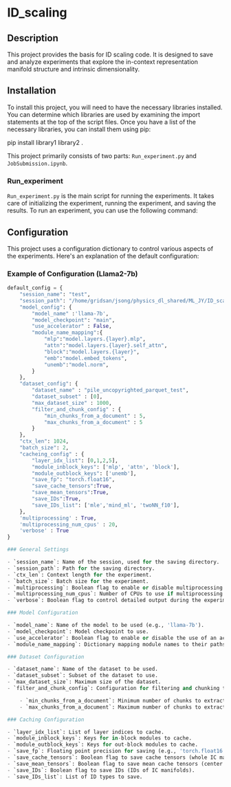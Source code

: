 # ID_scaling

## Description

This project provides the basis for ID scaling code. It is designed to save and analyze experiments that explore the in-context representation manifold structure and intrinsic dimensionality.

## Installation

To install this project, you will need to have the necessary libraries installed. You can determine which libraries are used by examining the import statements at the top of the script files. Once you have a list of the necessary libraries, you can install them using pip:

pip install library1 library2 .

This project primarily consists of two parts: `Run_experiment.py` and `JobSubmission.ipynb`.

### Run_experiment

`Run_experiment.py` is the main script for running the experiments. It takes care of initializing the experiment, running the experiment, and saving the results. To run an experiment, you can use the following command:

## Configuration
This project uses a configuration dictionary to control various aspects of the experiments. Here's an explanation of the default configuration:

### Example of Configuration (Llama2-7b)

```python
default_config = {
    "session_name": "test",
    "session_path": "/home/gridsan/jsong/physics_dl_shared/ML_JY/ID_scaling/Data/test",
    "model_config": {
        "model_name" :'llama-7b',
        "model_checkpoint": "main",
        "use_accelerator" : False,
        "module_name_mapping":{
            "mlp":"model.layers.{layer}.mlp",
            "attn":"model.layers.{layer}.self_attn",
            "block":"model.layers.{layer}",
            "emb":"model.embed_tokens",
            "unemb":"model.norm",
        }
    },
    "dataset_config": {
        "dataset_name" : "pile_uncopyrighted_parquet_test",
        "dataset_subset" : [0],
        "max_dataset_size" : 1000,
        "filter_and_chunk_config" : {
            "min_chunks_from_a_document" : 5,
            "max_chunks_from_a_document" : 5
        }
    },
    "ctx_len": 1024,
    "batch_size": 2,
    "cacheing_config" : {
        "layer_idx_list": [0,1,2,5],
        "module_inblock_keys": ['mlp', 'attn', 'block'],
        "module_outblock_keys": ['unemb'],
        "save_fp": "torch.float16",
        "save_cache_tensors":True,
        "save_mean_tensors":True,
        "save_IDs":True,
        "save_IDs_list": ['mle','mind_ml', 'twoNN_f10'],
    },
    'multiprocessing' : True,
    'multiprocessing_num_cpus' : 20,
    'verbose' : True
}

### General Settings

- `session_name`: Name of the session, used for the saving directory.
- `session_path`: Path for the saving directory.
- `ctx_len`: Context length for the experiment.
- `batch_size`: Batch size for the experiment.
- `multiprocessing`: Boolean flag to enable or disable multiprocessing.
- `multiprocessing_num_cpus`: Number of CPUs to use if multiprocessing is enabled.
- `verbose`: Boolean flag to control detailed output during the experiment.

### Model Configuration

- `model_name`: Name of the model to be used (e.g., 'llama-7b').
- `model_checkpoint`: Model checkpoint to use.
- `use_accelerator`: Boolean flag to enable or disable the use of an accelerator.
- `module_name_mapping`: Dictionary mapping module names to their paths in the model architecture.

### Dataset Configuration

- `dataset_name`: Name of the dataset to be used.
- `dataset_subset`: Subset of the dataset to use.
- `max_dataset_size`: Maximum size of the dataset.
- `filter_and_chunk_config`: Configuration for filtering and chunking the dataset.

    - `min_chunks_from_a_document`: Minimum number of chunks to extract from a document.
    - `max_chunks_from_a_document`: Maximum number of chunks to extract from a document.

### Caching Configuration

- `layer_idx_list`: List of layer indices to cache.
- `module_inblock_keys`: Keys for in-block modules to cache.
- `module_outblock_keys`: Keys for out-block modules to cache.
- `save_fp`: Floating point precision for saving (e.g., 'torch.float16').
- `save_cache_tensors`: Boolean flag to save cache tensors (whole IC manifold).
- `save_mean_tensors`: Boolean flag to save mean cache tensors (center of IC manifold).
- `save_IDs`: Boolean flag to save IDs (IDs of IC manifolds).
- `save_IDs_list`: List of ID types to save.
